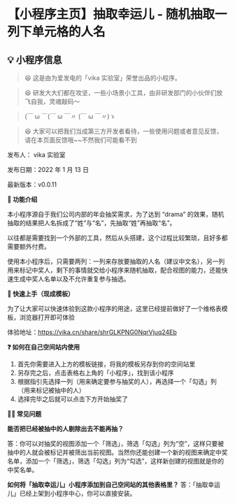 # 【小程序主页】抽取幸运儿 - 随机抽取一列下单元格的人名

## 💡 小程序信息

> 😆 这是由为爱发电的「vika 实验室」荣誉出品的小程序。

> 😆 研发大大们都在攻坚，一些小场景小工具，由非研发部门的小伙伴们放飞自我，灵魂敲码～

> (￣ ω ￣(￣ ω ￣〃 (￣ ω ￣〃)ゝ

> 😆 大家可以把我们当成第三方开发者看待，一些使用问题或者意见反馈，请在本页面反馈哦~~不然我们可能看不到

发布人： vika 实验室

发布日期：2022 年 1 月 13 日

最新版本：v0.0.11

**🎨 功能介绍**

本小程序源自于我们公司内部的年会抽奖需求，为了达到 “drama” 的效果，随机抽取的结果把人名拆成了“姓”与“名”，先抽取“姓”再抽取“名”。

以往都是需要找到一个外部的工具，然后从头搭建，这个过程比较繁琐，且好多都需要额外付费。

使用本小程序后，只需要两列：一列来存放要抽取的人名（建议中文名），另一列用来标记中奖人，剩下的事情就交给小程序来随机抽取，配合视图的能力，还能快速生成中奖人名单以及不允许重复参与抽选。

**🚀 快速上手（现成模板）**

为了让大家可以快速体验到这款小程序的用途，这里已经提前做好了一个维格表模板，浏览器打开即可体验

体验地址：https://vika.cn/share/shrGLKPNG0NqrVjuq24Eb

**❓ 如何在自己空间站内使用**

1. 首先你需要进入上方的模板链接，将我的模板另存到你的空间站里
2. 另存完之后，点击表格右上角的「小程序」，找到该小程序
3. 根据指引先选择一列（用来确定要参与抽奖的人），再选择一个「勾选」列（用来标记被抽中的人）
4. 选择完毕之后就可以点击下方开始抽奖了

**🙋‍♂️ 常见问题**

**能否把已经被抽中的人剔除出去不能再抽？**

答：你可以对抽奖的视图添加一个「筛选」，筛选「勾选」列为“空”，这样只要被抽中的人就会被标记并被筛出当前视图。当然你还能创建一个新的视图来确定中奖名单，添加一个「筛选」，筛选「勾选」列为“勾选”，这样新创建的视图就是你的中奖名单。

**如何将「抽取幸运儿」小程序添加到自己空间站的其他表格里？**
答：「抽取幸运儿」已经上架到小程序中心，你可以直接安装。
